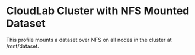 # CloudLab Cluster with NFS Mounted Dataset #
This profile mounts a dataset over NFS on all nodes in the cluster at
/mnt/dataset.
